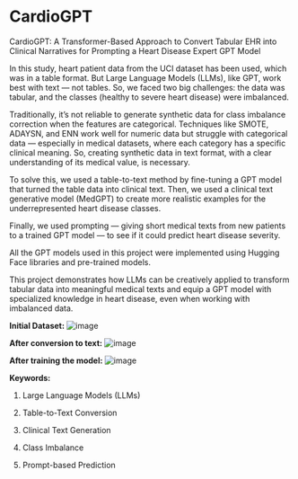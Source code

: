 # CardioGPT
CardioGPT: A Transformer-Based Approach to Convert Tabular EHR into Clinical Narratives for Prompting a Heart Disease Expert GPT Model

In this study, heart patient data from the UCI dataset has been used, which was in a table format. But Large Language Models (LLMs), like GPT, work best with text — not tables. So, we faced two big challenges: the data was tabular, and the classes (healthy to severe heart disease) were imbalanced.

Traditionally, it’s not reliable to generate synthetic data for class imbalance correction when the features are categorical. Techniques like SMOTE, ADAYSN, and ENN work well for numeric data but struggle with categorical data — especially in medical datasets, where each category has a specific clinical meaning. So, creating synthetic data in text format, with a clear understanding of its medical value, is necessary.

To solve this, we used a table-to-text method by fine-tuning a GPT model that turned the table data into clinical text. Then, we used a clinical text generative model (MedGPT) to create more realistic examples for the underrepresented heart disease classes.

Finally, we used prompting — giving short medical texts from new patients to a trained GPT model — to see if it could predict heart disease severity.

All the GPT models used in this project were implemented using Hugging Face libraries and pre-trained models.

This project demonstrates how LLMs can be creatively applied to transform tabular data into meaningful medical texts and equip a GPT model with specialized knowledge in heart disease, even when working with imbalanced data.

**Initial Dataset:**
![image](https://github.com/user-attachments/assets/2c5b4042-ad77-456e-83c2-7f45bce0a223)

**After conversion to text:**
![image](https://github.com/user-attachments/assets/36e9a8de-7a93-4ac1-99d3-dfc3779a19b4)

**After training the model:**
![image](https://github.com/user-attachments/assets/d348d8f1-36dc-4c66-a76f-d2404355f316)

**Keywords:**
1. Large Language Models (LLMs)

2. Table-to-Text Conversion

3. Clinical Text Generation

4. Class Imbalance

5. Prompt-based Prediction
